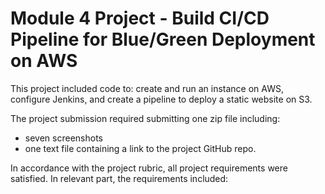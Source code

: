 # Module 4 Project - Build CI/CD Pipeline for Blue/Green Deployment on AWS

This project included code to: create and run an instance on AWS, configure Jenkins, and create a pipeline to deploy a static website on S3.

The project submission required submitting one zip file including:
* seven screenshots
* one text file containing a link to the project GitHub repo.

In accordance with the project rubric, all project requirements were satisfied. In relevant part, the requirements included:
